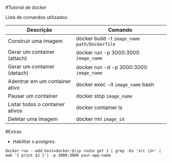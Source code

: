 #Tutorial de docker

Lista de comandos utilizados:

|Descrição              | Comando  |
|---------------------------------|------------------------------------------------|
| Construir uma imagem            | docker build -t `image_name` `path/Dockerfile` |
| Gerar um container (attach)     | docker run -p 3000:3000 `image_name`           |
| Gerar um container (detach)     | docker run -d -p 3000:3000 `image_name`        |
| Adentrar em um container ativo  | docker exec -it `image_name` bash              |
| Pausar um container             | docker stop `image_name`                       |
| Listar todos o container ativos | docker container ls                            |
| Deletar uma imagem              | docker rmi `image_id`                          |

#Extras

* Habilitar o postgres:

`docker run --add-host=docker:$(ip route get 1 | grep -Eo 'src \S+' | awk '{ print $2 }') -p 3000:3000 your-app-name`

